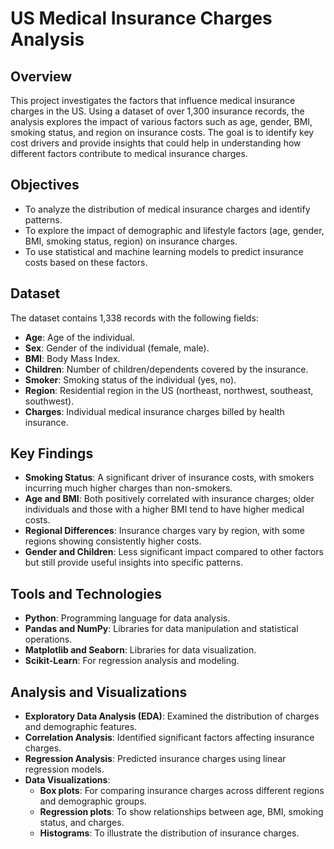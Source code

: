 # US Medical Insurance Charges Analysis

## Overview
This project investigates the factors that influence medical insurance charges in the US. Using a dataset of over 1,300 insurance records, the analysis explores the impact of various factors such as age, gender, BMI, smoking status, and region on insurance costs. The goal is to identify key cost drivers and provide insights that could help in understanding how different factors contribute to medical insurance charges.

## Objectives
- To analyze the distribution of medical insurance charges and identify patterns.
- To explore the impact of demographic and lifestyle factors (age, gender, BMI, smoking status, region) on insurance charges.
- To use statistical and machine learning models to predict insurance costs based on these factors.

## Dataset
The dataset contains 1,338 records with the following fields:
- **Age**: Age of the individual.
- **Sex**: Gender of the individual (female, male).
- **BMI**: Body Mass Index.
- **Children**: Number of children/dependents covered by the insurance.
- **Smoker**: Smoking status of the individual (yes, no).
- **Region**: Residential region in the US (northeast, northwest, southeast, southwest).
- **Charges**: Individual medical insurance charges billed by health insurance.

## Key Findings
- **Smoking Status**: A significant driver of insurance costs, with smokers incurring much higher charges than non-smokers.
- **Age and BMI**: Both positively correlated with insurance charges; older individuals and those with a higher BMI tend to have higher medical costs.
- **Regional Differences**: Insurance charges vary by region, with some regions showing consistently higher costs.
- **Gender and Children**: Less significant impact compared to other factors but still provide useful insights into specific patterns.

## Tools and Technologies
- **Python**: Programming language for data analysis.
- **Pandas and NumPy**: Libraries for data manipulation and statistical operations.
- **Matplotlib and Seaborn**: Libraries for data visualization.
- **Scikit-Learn**: For regression analysis and modeling.

## Analysis and Visualizations
- **Exploratory Data Analysis (EDA)**: Examined the distribution of charges and demographic features.
- **Correlation Analysis**: Identified significant factors affecting insurance charges.
- **Regression Analysis**: Predicted insurance charges using linear regression models.
- **Data Visualizations**:
  - **Box plots**: For comparing insurance charges across different regions and demographic groups.
  - **Regression plots**: To show relationships between age, BMI, smoking status, and charges.
  - **Histograms**: To illustrate the distribution of insurance charges.

